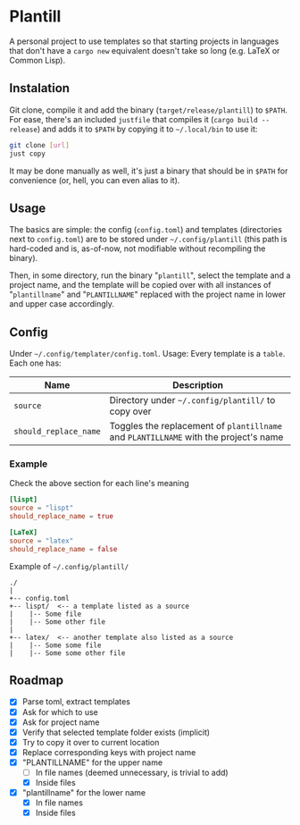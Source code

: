 # Plantill
A personal project to use templates so that starting projects in languages that don't have a `cargo new` equivalent doesn't take so long (e.g. LaTeX or Common Lisp).

## Instalation
Git clone, compile it and add the binary (`target/release/plantill`) to `$PATH`. For ease, there's
an included `justfile` that compiles it (`cargo build --release`) and adds it to `$PATH` by 
copying it to `~/.local/bin` to use it:
```sh
git clone [url]
just copy 
``` 

It may be done manually as well, it's just a binary that should be in `$PATH` for 
convenience (or, hell, you can even alias to it).

## Usage
The basics are simple: the config (`config.toml`) and templates (directories next to `config.toml`) are to be stored under 
`~/.config/plantill` (this path is hard-coded and is, as-of-now, not modifiable without recompiling the binary).

Then, in some directory, run the binary "`plantill`", select the template and a project name, and the template
will be copied over with all instances of "`plantillname`" and "`PLANTILLNAME`" replaced with the project name in
lower and upper case accordingly. 

## Config
Under `~/.config/templater/config.toml`.
Usage: Every template is a `table`. Each one has:

|  Name                 |  Description                                                                         |
|-----------------------|--------------------------------------------------------------------------------------|
| `source`              | Directory under `~/.config/plantill/` to copy over                                   |
| `should_replace_name` | Toggles the replacement of `plantillname` and `PLANTILLNAME` with the project's name |


### Example
Check the above section for each line's meaning

```toml
[lispt]
source = "lispt"
should_replace_name = true

[LaTeX]
source = "latex"
should_replace_name = false
```

Example of `~/.config/plantill/`
```text
./
|
+-- config.toml
+-- lispt/  <-- a template listed as a source
|    |-- Some file
|    |-- Some other file
|      
+-- latex/  <-- another template also listed as a source
|    |-- Some some file
|    |-- Some some other file
```

## Roadmap

- [x] Parse toml, extract templates
- [x] Ask for which to use
- [x] Ask for project name
- [x] Verify that selected template folder exists (implicit)
- [x] Try to copy it over to current location
- [x] Replace corresponding keys with project name
 - [x] "PLANTILLNAME" for the upper name
     - [ ] In file names (deemed unnecessary, is trivial to add)
     - [x] Inside files
 - [x] "plantillname" for the lower name
     - [x] In file names
     - [x] Inside files
